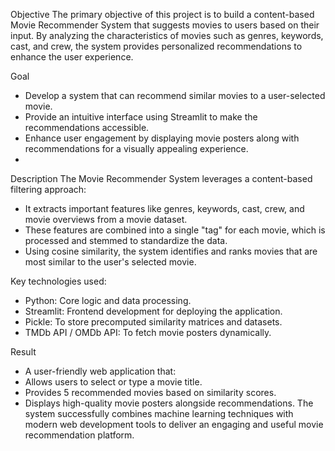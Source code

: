 Objective The primary objective of this project is to build a content-based Movie Recommender System that suggests movies to users based on their input. By analyzing the characteristics of movies such as genres, keywords, cast, and crew, the system provides personalized recommendations to enhance the user experience.

Goal

* Develop a system that can recommend similar movies to a user-selected movie.
* Provide an intuitive interface using Streamlit to make the recommendations accessible.
* Enhance user engagement by displaying movie posters along with recommendations for a visually appealing experience.
* 
Description The Movie Recommender System leverages a content-based filtering approach:

* It extracts important features like genres, keywords, cast, crew, and movie overviews from a movie dataset.
* These features are combined into a single "tag" for each movie, which is processed and stemmed to standardize the data.
* Using cosine similarity, the system identifies and ranks movies that are most similar to the user's selected movie.
  
Key technologies used:

* Python: Core logic and data processing.
* Streamlit: Frontend development for deploying the application.
* Pickle: To store precomputed similarity matrices and datasets.
* TMDb API / OMDb API: To fetch movie posters dynamically.
  
Result

* A user-friendly web application that:
* Allows users to select or type a movie title.
* Provides 5 recommended movies based on similarity scores.
* Displays high-quality movie posters alongside recommendations. The system successfully combines machine learning techniques with modern web development tools to deliver an engaging and useful movie recommendation platform.
